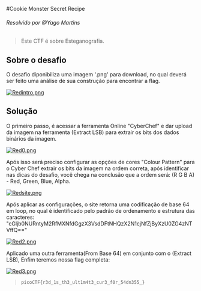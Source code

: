 #Cookie Monster Secret Recipe
###### Resolvido por @Yago Martins
> Este CTF é sobre Esteganografia.
## Sobre o desafio
O desafio diponibiliza uma imagem '.png' para download, no qual deverá ser feito uma análise de sua construção para encontrar a flag.

[![Redintro.png](https://i.postimg.cc/Nj5Y9mpk/Redintro.png)](https://postimg.cc/hXWNNzFX)


## Solução
O primeiro passo, é acessar a ferramenta Online "CyberChef" e dar upload da imagem na ferramenta (Extract LSB) para extrair os bits dos dados binários da imagem.

[![Red0.png](https://i.postimg.cc/HLgZDCc8/Red0.png)](https://postimg.cc/w1wcLZk9)

Após isso será preciso configurar as opções de cores "Colour Pattern" para o Cyber Chef extrair os bits da imagem na ordem correta, após identificar nas dicas do desafio, você chega na conclusão que a ordem será: (R G B A) - Red, Green, Blue, Alpha.

[![Redsite.png](https://i.postimg.cc/QtrHJ0z3/Redsite.png)](https://postimg.cc/3yn8KC7S)

Após aplicar as configurações, o site retorna uma codificação de base 64 em loop, no qual é identificado pelo padrão de ordenamento e estrutura das caracteres: "cGljb0NURntyM2RfMXNfdGgzX3VsdDFtNHQzX2N1cjNfZjByXzU0ZG4zNTVffQ=="

[![Red2.png](https://i.postimg.cc/gjxFXPKk/Red2.png)](https://postimg.cc/2LNXMMJP)

Aplicado uma outra ferramenta(From Base 64) em conjunto com o (Extract LSB), Enfim teremos nossa flag completa:

[![Red3.png](https://i.postimg.cc/fTFX0jMw/Red3.png)](https://postimg.cc/mtYhv9cq)

>`picoCTF{r3d_1s_th3_ult1m4t3_cur3_f0r_54dn355_}`
 
